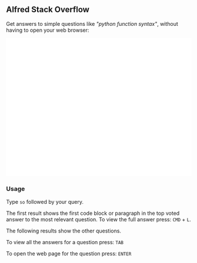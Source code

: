 ## Alfred Stack Overflow

Get answers to simple questions like *"python function syntax"*, without having to open your web browser:

![Alt text](demo.gif?raw=true "Demo of searching for the python lambda syntax")

### Usage

Type `so` followed by your query. 

The first result shows the first code block or paragraph in the top voted answer to the most relevant question. To view the full answer press: `CMD` + `L`.

The following results show the other questions.

To view all the answers for a question press: `TAB`

To open the web page for the question press: `ENTER`